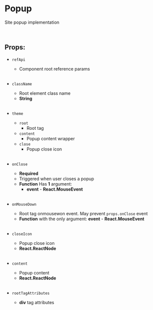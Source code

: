 # Popup

Site popup implementation<br />

<br />

## Props:

- `refApi`
    - Component root reference params<br /><br />

- `className`
    - Root element class name
    - **String**<br /><br />

- `theme`
    - `root`
        - Root tag
    - `content`
        - Popup content wrapper
    - `close`
        - Popup close icon<br /><br />

- `onClose`
    - **Required**
    - Triggered when user closes a popup
    - **Function** Has **1** argument:
        - **event** - **React.MouseEvent<HTMLDivElement>**<br /><br />

- `onMouseDown`
    - Root tag onmousewon event. May prevent `props.onClose` event
    - **Function** with the only argument: **event** - **React.MouseEvent<HTMLDivElement>**<br /><br />

- `closeIcon`
    - Popup close icon
    - **React.ReactNode**<br /><br />

- `content`
    - Popup content
    - **React.ReactNode**<br /><br />

- `rootTagAttributes`
    - **div** tag attributes